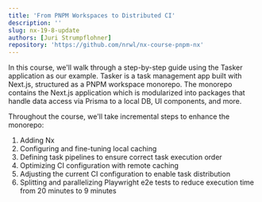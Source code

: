 ```yaml
---
title: 'From PNPM Workspaces to Distributed CI'
description: ''
slug: nx-19-8-update
authors: [Juri Strumpflohner]
repository: 'https://github.com/nrwl/nx-course-pnpm-nx'
---
```


In this course, we'll walk through a step-by-step guide using the Tasker application as our example. Tasker is a task management app built with Next.js, structured as a PNPM workspace monorepo. The monorepo contains the Next.js application which is modularized into packages that handle data access via Prisma to a local DB, UI components, and more.

Throughout the course, we'll take incremental steps to enhance the monorepo:

1. Adding Nx
2. Configuring and fine-tuning local caching
3. Defining task pipelines to ensure correct task execution order
4. Optimizing CI configuration with remote caching
5. Adjusting the current CI configuration to enable task distribution
6. Splitting and parallelizing Playwright e2e tests to reduce execution time from 20 minutes to 9 minutes
